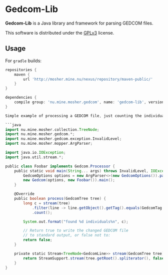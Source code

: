# Gedcom-Lib

**Gedcom-Lib** is a Java library and framework for parsing GEDCOM files.

This software is distributed under the [GPLv3](http://www.gnu.org/licenses/gpl-3.0-standalone.html) license.

## Usage

For `gradle` builds:

```groovy
repositories {
    maven {
        url 'http://mosher.mine.nu/nexus/repository/maven-public/'
    }
}

dependencies {
    compile group: 'nu.mine.mosher.gedcom', name: 'gedcom-lib', version: 'latest.integration'
}

Simple example of processing a GEDCOM file, just counting the individuals:

```java
import nu.mine.mosher.collection.TreeNode;
import nu.mine.mosher.gedcom.*;
import nu.mine.mosher.gedcom.exception.InvalidLevel;
import nu.mine.mosher.mopper.ArgParser;

import java.io.IOException;
import java.util.stream.*;

public class Foobar implements Gedcom.Processor {
    public static void main(String... args) throws InvalidLevel, IOException {
        GedcomOptions options = new ArgParser<>(new GedcomOptions()).parse(args);
        new Gedcom(options, new Foobar()).main();
    }

    @Override
    public boolean process(GedcomTree tree) {
        long c = stream(tree)
            .filter(line -> line.getObject().getTag().equals(GedcomTag.INDI))
            .count();

        System.out.format("found %d individuals%n", c);

        // Return true to write the changed GEDCOM file
        // to standard output, or false not to:
        return false;
    }

    private static Stream<TreeNode<GedcomLine>> stream(GedcomTree tree) {
        return StreamSupport.stream(tree.getRoot().spliterator(), false);
    }
}
```
